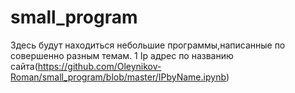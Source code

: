 # small_program
Здесь будут находиться небольшие программы,написанные по совершенно разным темам.
1 Ip адрес по названию сайта(https://github.com/Oleynikov-Roman/small_program/blob/master/IPbyName.ipynb)
